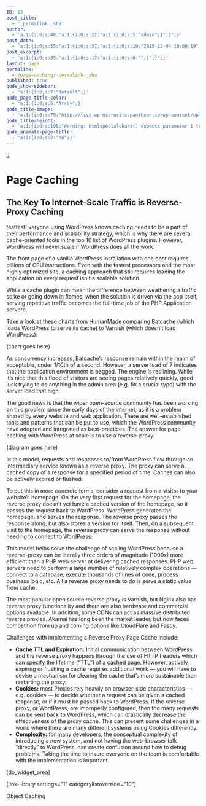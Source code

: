 ```yaml
---
ID: 13
post_title:
  - ' permalink _sha'
author:
  - 'a:1:{i:0;s:40:"a:1:{i:0;s:22:"a:1:{i:0;s:5:"admin";}";}";}'
post_date:
  - 'a:1:{i:0;s:55:"a:1:{i:0;s:37:"a:1:{i:0;s:19:"2015-12-04 10:00:19";}";}";}'
post_excerpt:
  - 'a:1:{i:0;s:35:"a:1:{i:0;s:17:"a:1:{i:0;s:0:"";}";}";}'
layout: page
permalink:
  - /page-caching/-permalink-_sha
published: true
qode_show-sidebar:
  - 'a:1:{i:0;s:7:"default";}'
qode_page-title-color:
  - 'a:1:{i:0;s:5:"Array";}'
qode_title-image:
  - 'a:1:{i:0;s:79:"http://live-wp-microsite.pantheon.io/wp-content/uploads/2015/12/PageCaching.jpg";}'
qode_title-height:
  - 'a:1:{i:0;s:195:"Warning: htmlspecialchars() expects parameter 1 to be string, array given in /srv/bindings/37fb02e198e441baa11ec65580c9840c/code/wp-content/themes/bridge/framework/lib/qode.layout.php on line 512";}'
qode_animate-page-title:
  - 'a:1:{i:0;s:2:"no";}'
---
```

<a class="loopback" href="/elastic-architecture/">J</a>

# Page Caching

## The Key To Internet-Scale Traffic is Reverse-Proxy Caching

testtestEveryone using WordPress knows caching needs to be a part of their performance and scalability strategy, which is why there are several cache-oriented tools in the top 10 list of WordPress plugins. However, WordPress will never scale if WordPress does all the work.

The front page of a vanilla WordPress installation with one post requires billions of CPU instructions. Even with the fastest processors and the most highly optimized site, a caching approach that still requires loading the application on every request isn’t a scalable solution.

While a cache plugin can mean the difference between weathering a traffic spike or going down in flames, when the solution is driven via the app itself, serving repetitive traffic becomes the full-time job of the PHP Application servers.

Take a look at these charts from HumanMade comparing Batcache (which loads WordPress to serve its cache) to Varnish (which doesn’t load WordPress):

(chart goes here)

As concurrency increases, Batcache’s response remain within the realm of acceptable, under 1/10th of a second. However, a server load of 7 indicates that the application environment is pegged. The engine is redlining. While it’s nice that this flood of visitors are seeing pages relatively quickly, good luck trying to do anything in the admin area (e.g. fix a crucial typo) with the server load that high.

The good news is that the wider open-source community has been working on this problem since the early days of the internet, as it is a problem shared by every website and web application. There are well-established tools and patterns that can be put to use, which the WordPress community have adopted and integrated as best-practices. The answer for page caching with WordPress at scale is to use a reverse-proxy.

(diagram goes here)

In this model, requests and responses to/from WordPress flow through an intermediary service known as a reverse proxy. The proxy can serve a cached copy of a response for a specified period of time. Caches can also be actively expired or flushed.

To put this in more concrete terms, consider a request from a visitor to your website’s homepage. On the very first request for the homepage, the reverse proxy doesn’t yet have a cached version of the homepage, so it passes the request back to WordPress. WordPress generates the homepage, and serves the response. The reverse proxy passes the response along, but also stores a version for itself. Then, on a subsequent visit to the homepage, the reverse proxy can serve the response without needing to connect to WordPress.

This model helps solve the challenge of scaling WordPress because a reverse-proxy can be literally three orders of magnitude (1000x) more efficient than a PHP web server at delivering cached responses. PHP web servers need to perform a large number of relatively complex operations — connect to a database, execute thousands of lines of code, process business logic, etc. All a reverse proxy needs to do is serve a static value from cache.

The most popular open source reverse proxy is Varnish, but Nginx also has reverse proxy functionality and there are also hardware and commercial options available. In addition, some CDNs can act as massive distributed reverse proxies. Akamai has long been the market leader, but now faces competition from up and coming options like CloudFlare and Fastly.

Challenges with implementing a Reverse Proxy Page Cache include:

*   **Cache TTL and Expiration:** Initial communication between WordPress and the reverse proxy happens through the use of HTTP headers which can specify the lifetime (“TTL”) of a cached page. However, actively expiring or flushing a cache requires additional work — you will have to devise a mechanism for clearing the cache that’s more sustainable than restarting the proxy.
*   **Cookies:** most Proxies rely heavily on browser-side characteristics — e.g. cookies — to decide whether a request can be given a cached response, or if it must be passed back to WordPress. If the reverse proxy, or WordPress, are improperly configured, then too many requests can be sent back to WordPress, which can drastically decrease the effectiveness of the proxy cache. This can present some challenges in a world where there are many different systems using Cookies differently.
*   **Complexity:** for many developers, the conceptual complexity of introducing a new system, and not having the web-browser talk “directly” to WordPress, can create confusion around how to debug problems. Taking the time to insure everyone on the team is comfortable with the implementation is important. 

[do_widget_area]

[link-library settings="1" categorylistoverride="10"]

<a class="loopnext" href="/object-caching/"><i class="fa fa-angle-down"></i></a>

<div class="pageloop" id="id16">
  <div>
    Object Caching
  </div>
</div>